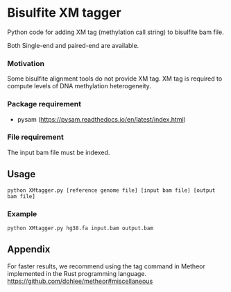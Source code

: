 # Bisulfite XM tagger
Python code for adding XM tag (methylation call string) to bisulfite bam file.

Both Single-end and paired-end are available.

### Motivation
Some bisulfite alignment tools do not provide XM tag. XM tag is required to compute levels of DNA methylation heterogeneity.

### Package requirement
+ pysam (https://pysam.readthedocs.io/en/latest/index.html)

### File requirement
The input bam file must be indexed.

## Usage
```
python XMtagger.py [reference genome file] [input bam file] [output bam file]
```

### Example
```
python XMtagger.py hg38.fa input.bam output.bam
```

## Appendix
For faster results, we recommend using the tag command in Metheor implemented in the Rust programming language.
https://github.com/dohlee/metheor#miscellaneous
